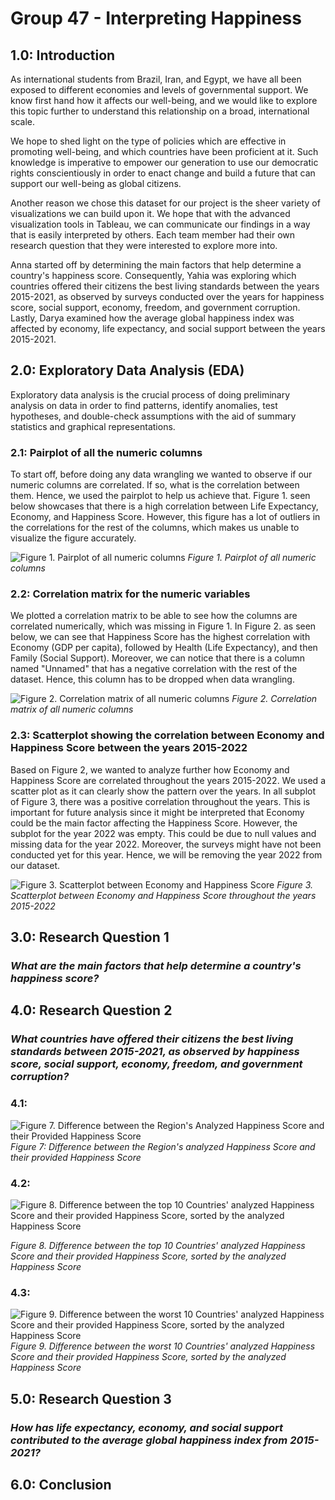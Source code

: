 # **Group 47 - Interpreting Happiness**

## **1.0: Introduction**

As international students from Brazil, Iran, and Egypt, we have all been exposed to different economies and levels of governmental support. We know first hand how it affects our well-being, and we would like to explore this topic further to understand this relationship on a broad, international scale. 

We hope to shed light on the type of policies which are effective in promoting well-being, and which countries have been proficient at it. Such knowledge is imperative to empower our generation to use our democratic rights conscientiously in order to enact change and build a future that can support our well-being as global citizens.

Another reason we chose this dataset for our project is the sheer variety of visualizations we can build upon it. We hope that with the advanced visualization tools in Tableau, we can communicate our findings in a way that is easily interpreted by others. Each team member had their own research question that they were interested to explore more into. 

Anna started off by determining the main factors that help determine a country's happiness score. Consequently, Yahia was exploring which countries offered their citizens the best living standards between the years 2015-2021, as observed by surveys conducted over the years for happiness score, social support, economy, freedom, and government corruption. Lastly, Darya examined how the average global happiness index was affected by economy, life expectancy, and social support between the years 2015-2021.


## **2.0: Exploratory Data Analysis (EDA)**

Exploratory data analysis is the crucial process of doing preliminary analysis on data in order to find patterns, identify anomalies, test hypotheses, and double-check assumptions with the aid of summary statistics and graphical representations.

### 2.1: Pairplot of all the numeric columns

To start off, before doing any data wrangling we wanted to observe if our numeric columns are correlated. If so, what is the correlation between them. Hence, we used the pairplot to help us achieve that. Figure 1. seen below showcases that there is a high correlation between Life Expectancy, Economy, and Happiness Score. However, this figure has a lot of outliers in the correlations for the rest of the columns, which makes us unable to visualize the figure accurately.


![Figure 1. Pairplot of all numeric columns](notebooks/EDA1.png)
*Figure 1. Pairplot of all numeric columns*


### 2.2: Correlation matrix for the numeric variables

We plotted a correlation matrix to be able to see how the columns are correlated numerically, which was missing in Figure 1. In Figure 2. as seen below, we can see that Happiness Score has the highest correlation with Economy (GDP per capita), followed by Health (Life Expectancy), and then Family (Social Support). Moreover, we can notice that there is a column named "Unnamed" that has a negative correlation with the rest of the dataset. Hence, this column has to be dropped when data wrangling.


![Figure 2. Correlation matrix of all numeric columns](notebooks/EDA2.png)
*Figure 2. Correlation matrix of all numeric columns*

### 2.3: Scatterplot showing the correlation between Economy and Happiness Score between the years 2015-2022

Based on Figure 2, we wanted to analyze further how Economy and Happiness Score are correlated throughout the years 2015-2022. We used a scatter plot as it can clearly show the pattern over the years. In all subplot of Figure 3, there was a positive correlation throughout the years. This is important for future analysis since it might be interpreted that Economy could be the main factor affecting the Happiness Score. However, the subplot for the year 2022 was empty. This could be due to null values and missing data for the year 2022. Moreover, the surveys might have not been conducted yet for this year. Hence, we will be removing the year 2022 from our dataset.

![Figure 3. Scatterplot between Economy and Happiness Score](notebooks/EDA3.png)
*Figure 3. Scatterplot between Economy and Happiness Score throughout the years 2015-2022*


## **3.0: Research Question 1**

### *What are the main factors that help determine a country's happiness score?*









## **4.0: Research Question 2**

### *What countries have offered their citizens the best living standards between 2015-2021, as observed by happiness score, social support, economy, freedom, and government corruption?*


### 4.1: 





![Figure 7. Difference between the Region's Analyzed Happiness Score and their Provided Happiness Score](notebooks/analysis2_fig1.PNG)
*Figure 7: Difference between the Region's analyzed Happiness Score and their provided Happiness Score*


### 4.2: 


![Figure 8. Difference between the top 10 Countries' analyzed Happiness Score and their provided Happiness Score, sorted by the analyzed Happiness Score](notebooks/analysis2_fig2.PNG)

*Figure 8. Difference between the top 10 Countries' analyzed Happiness Score and their provided Happiness Score, sorted by the analyzed Happiness Score*


### 4.3: 


![Figure 9. Difference between the worst 10 Countries' analyzed Happiness Score and their provided Happiness Score, sorted by the analyzed Happiness Score](notebooks/analysis2_fig3.PNG)
*Figure 9. Difference between the worst 10 Countries' analyzed Happiness Score and their provided Happiness Score, sorted by the analyzed Happiness Score*



## **5.0: Research Question 3**

### *How has life expectancy, economy, and social support contributed to the average global happiness index from 2015-2021?*







## **6.0: Conclusion**


